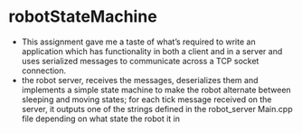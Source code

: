 # robotStateMachine
- This assignment gave me a taste of what’s required to write an application which has functionality in
both a client and in a server and uses serialized messages to communicate across a TCP socket
connection.
- the robot server, receives the messages, deserializes them and implements a simple state machine to
make the robot alternate between sleeping and moving states; for each tick message received on the
server, it outputs one of the strings defined in the robot_server Main.cpp file depending on what state the
robot it in
